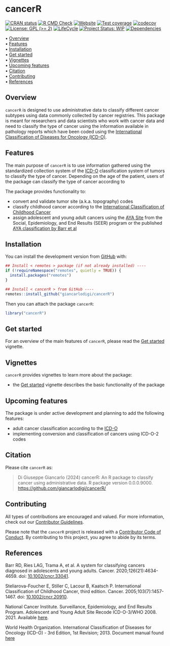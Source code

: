 
<!-- README.md is generated from README.Rmd. Please edit that file -->

# cancerR <!-- <img src="man/figures/package-sticker.png" align="right" style="float:right; height:120px;"/> -->

<!-- badges: start -->

[![CRAN
status](https://www.r-pkg.org/badges/version/cancerR)](https://CRAN.R-project.org/package=cancerR)
[![R CMD
Check](https://github.com/giancarlodigi/cancerR/actions/workflows/R-CMD-check.yaml/badge.svg)](https://github.com/giancarlodigi/cancerR/actions/workflows/R-CMD-check.yaml)
[![Website](https://github.com/giancarlodigi/cancerR/actions/workflows/pkgdown.yaml/badge.svg)](https://github.com/giancarlodigi/cancerR/actions/workflows/pkgdown.yaml)
[![Test
coverage](https://github.com/giancarlodigi/cancerR/actions/workflows/test-coverage.yaml/badge.svg)](https://github.com/giancarlodigi/cancerR/actions/workflows/test-coverage.yaml)
[![codecov](https://codecov.io/gh/giancarlodigi/cancerR/branch/master/graph/badge.svg)](https://codecov.io/gh/giancarlodigi/cancerR)
[![License: GPL (\>=
2)](https://img.shields.io/badge/License-GPL%20%28%3E%3D%202%29-blue.svg)](https://choosealicense.com/licenses/gpl-2.0/)
[![LifeCycle](https://img.shields.io/badge/lifecycle-experimental-orange)](https://lifecycle.r-lib.org/articles/stages.html#experimental)
[![Project Status:
WIP](https://www.repostatus.org/badges/latest/wip.svg)](https://www.repostatus.org/#wip)
[![Dependencies](https://img.shields.io/badge/dependencies-0/0-brightgreen?style=flat)](#)
<!-- badges: end -->

<p align="left">
• <a href="#overview">Overview</a><br> •
<a href="#features">Features</a><br> •
<a href="#installation">Installation</a><br> •
<a href="#get-started">Get started</a><br> •
<a href="#vignettes">Vignettes</a><br> •
<a href="#upcoming-features">Upcoming features</a><br> •
<a href="#citation">Citation</a><br> •
<a href="#contributing">Contributing</a><br> •
<a href="#references">References</a>
</p>

## Overview

`cancerR` is designed to use administrative data to classify different
cancer subtypes using data commonly collected by cancer registries. This
package is meant for researchers and data scientists who work with
cancer data and need to classify the type of cancer using the
information available in pathology reports which have been coded using
the [International Classification of Diseases for Oncology
(ICD-O)](https://www.who.int/standards/classifications/other-classifications/international-classification-of-diseases-for-oncology).

## Features

The main purpose of `cancerR` is to use information gathered using the
standardized collection system of the
[ICD-O](https://www.who.int/standards/classifications/other-classifications/international-classification-of-diseases-for-oncology)
classification system of tumors to classify the type of cancer.
Depending on the age of the patient, users of the package can classify
the type of cancer according to

The package provides functionality to:

- convert and validate tumor site (a.k.a. topography) codes
- classify childhood cancer according to the [International
  Classification of Childhood
  Cancer](https://doi.org/10.1002/cncr.20910)
- assign adolescent and young adult cancers using the [AYA
  Site](https://seer.cancer.gov/ayarecode/) from the Social,
  Epidemiology, and End Results (SEER) program or the published [AYA
  classification by Barr et al](https://doi.org/10.1002/cncr.33041)

## Installation

You can install the development version from
[GitHub](https://github.com/) with:

``` r
## Install < remotes > package (if not already installed) ----
if (!requireNamespace("remotes", quietly = TRUE)) {
  install.packages("remotes")
}

## Install < cancerR > from GitHub ----
remotes::install_github("giancarlodigi/cancerR")
```

Then you can attach the package `cancerR`:

``` r
library("cancerR")
```

## Get started

For an overview of the main features of `cancerR`, please read the [Get
started](https://giancarlodigi.github.io/cancerR/articles/cancerR.html)
vignette.

## Vignettes

`cancerR` provides vignettes to learn more about the package:

- the [Get
  started](https://giancarlodigi.github.io/cancerR/articles/cancerR.html)
  vignette describes the basic functionality of the package

## Upcoming features

The package is under active development and planning to add the
following features:

- adult cancer classification according to the
  [ICD-O](https://www.who.int/standards/classifications/other-classifications/international-classification-of-diseases-for-oncology)
- implementing conversion and classification of cancers using ICD-O-2
  codes

## Citation

Please cite `cancerR` as:

> Di Giuseppe Giancarlo (2024) cancerR: An R package to classify cancer
> using administrative data. R package version 0.0.0.9000.
> <https://github.com/giancarlodigi/cancerR/>

## Contributing

All types of contributions are encouraged and valued. For more
information, check out our [Contributor
Guidelines](https://github.com/giancarlodigi/cancerR/blob/main/CONTRIBUTING.md).

Please note that the `cancerR` project is released with a [Contributor
Code of
Conduct](https://contributor-covenant.org/version/2/1/CODE_OF_CONDUCT.html).
By contributing to this project, you agree to abide by its terms.

## References

Barr RD, Ries LAG, Trama A, et al. A system for classifying cancers
diagnosed in adolescents and young adults. Cancer.
2020;126(21):4634-4659. doi:
[10.1002/cncr.33041](https://doi.org/10.1002/cncr.33041).

Steliarova-Foucher E, Stiller C, Lacour B, Kaatsch P. International
Classification of Childhood Cancer, third edition. Cancer.
2005;103(7):1457-1467. doi:
[10.1002/cncr.20910](https://doi.org/10.1002/cncr.20910).

National Cancer Institute. Surveillance, Epidemiology, and End Results
Program. Adolescent and Young Adult Site Recode ICD-O-3/WHO 2008. 2021.
Available [here](https://seer.cancer.gov/ayarecode/).

World Health Organization. International Classification of Diseases for
Oncology (ICD-O) - 3rd Edition, 1st Revision; 2013. Document manual
found
[here](https://apps.who.int/iris/bitstream/handle/10665/96612/9789241548496_eng.pdf)

